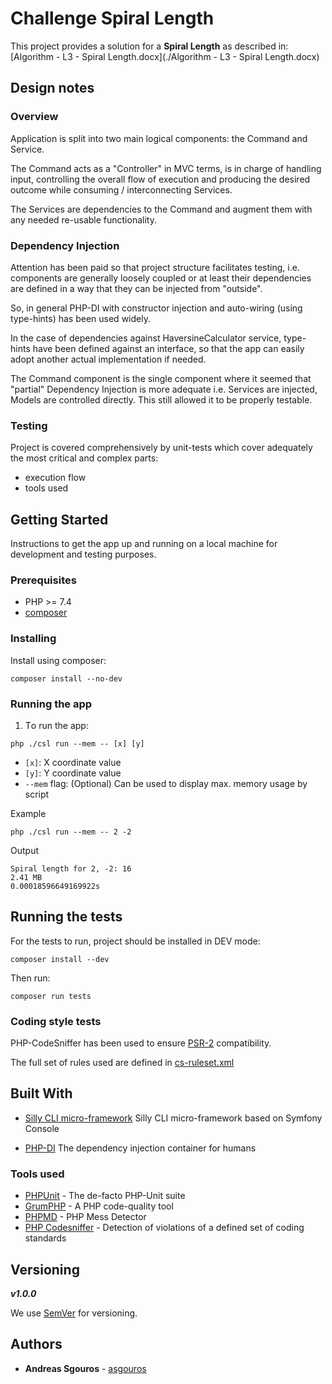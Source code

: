 # Challenge Spiral Length

This project provides a solution for a **Spiral Length** as described in: [Algorithm - L3 - Spiral Length.docx](./Algorithm - L3 - Spiral Length.docx)

## Design notes

### Overview

Application is split into two main logical components: the Command and Service.

The Command acts as a "Controller" in MVC terms, is in charge of handling input, controlling the overall flow of 
execution and producing the desired outcome while consuming / interconnecting Services.

The Services are dependencies to the Command and augment them with any needed re-usable functionality. 
 
### Dependency Injection

Attention has been paid so that project structure facilitates testing, i.e. components are generally loosely coupled or at least
their dependencies are defined in a way that they can be injected from "outside".

So, in general PHP-DI with constructor injection and auto-wiring (using type-hints) has been used widely.

In the case of dependencies against HaversineCalculator service, type-hints have been defined against an interface, 
so that the app can easily adopt another actual implementation if needed.

The Command component is the single component where it seemed that "partial" Dependency Injection is more adequate 
i.e. Services are injected, Models are controlled directly. This still allowed it to be properly testable.

### Testing

Project is covered comprehensively by unit-tests which cover adequately the most critical and complex parts: 
- execution flow
- tools used

## Getting Started

Instructions to get the app up and running on a local machine for development and testing purposes.

### Prerequisites

* PHP >= 7.4
* [composer](http://getcomposer.org/)  

### Installing

Install using composer:

```
composer install --no-dev
```

### Running the app

1. Τo run the app:

```
php ./csl run --mem -- [x] [y]
```

* `[x]`: X coordinate value
* `[y]`: Y coordinate value
* `--mem` flag: (Optional) Can be used to display max. memory usage by script

Example
```
php ./csl run --mem -- 2 -2
```

Output
```
Spiral length for 2, -2: 16
2.41 MB
0.00018596649169922s
```

## Running the tests

For the tests to run, project should be installed in DEV mode: 

```
composer install --dev
```

Then run:
```
composer run tests
```

### Coding style tests

PHP-CodeSniffer has been used to ensure [PSR-2](https://www.php-fig.org/psr/psr-2/) compatibility.

The full set of rules used are defined in [cs-ruleset.xml](./cs-ruleset.xml)

## Built With

* [Silly CLI micro-framework](https://github.com/mnapoli/silly) 
Silly CLI micro-framework based on Symfony Console

* [PHP-DI](http://php-di.org) 
The dependency injection container for humans

### Tools used

* [PHPUnit](http://phpunit.de/) - The de-facto PHP-Unit suite 
* [GrumPHP](https://github.com/phpro/grumphp) - A PHP code-quality tool 
* [PHPMD](https://phpmd.org/) - PHP Mess Detector
* [PHP Codesniffer](https://github.com/squizlabs/PHP_CodeSniffer) - Detection of violations  of a defined set of coding standards

## Versioning

**_v1.0.0_**

We use [SemVer](http://semver.org/) for versioning. 

## Authors

* **Andreas Sgouros** - [asgouros](https://www.linkedin.com/in/andreas-sgouros-46903a31/)

